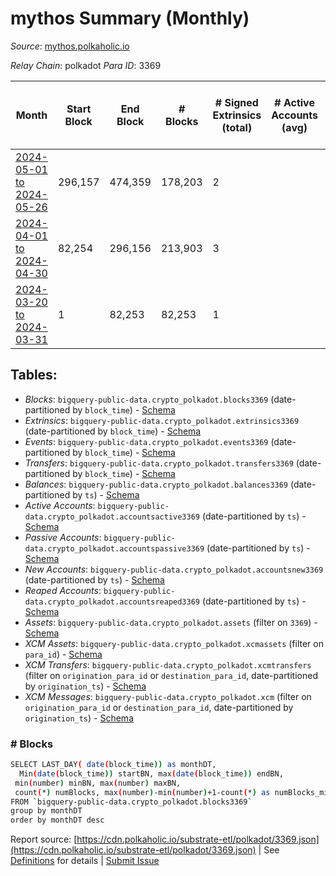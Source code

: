 # mythos Summary (Monthly)

_Source_: [mythos.polkaholic.io](https://mythos.polkaholic.io)

*Relay Chain*: polkadot
*Para ID*: 3369



| Month | Start Block | End Block | # Blocks | # Signed Extrinsics (total) | # Active Accounts (avg) | # Addresses with Balances (max) | Issues |
| ----- | ----------- | --------- | -------- | --------------------------- | ----------------------- | ------------------------------- | ------ |
| [2024-05-01 to 2024-05-26](/polkadot/3369-mythos/2024-05-31.md) | 296,157 | 474,359 | 178,203 | 2 |  | 3 | -   |   
| [2024-04-01 to 2024-04-30](/polkadot/3369-mythos/2024-04-30.md) | 82,254 | 296,156 | 213,903 | 3 |  | 2 | -   |   
| [2024-03-20 to 2024-03-31](/polkadot/3369-mythos/2024-03-31.md) | 1 | 82,253 | 82,253 | 1 |  | 2 | -   |   

## Tables:

* _Blocks_: `bigquery-public-data.crypto_polkadot.blocks3369` (date-partitioned by `block_time`) - [Schema](/schema/balances.json)
* _Extrinsics_: `bigquery-public-data.crypto_polkadot.extrinsics3369` (date-partitioned by `block_time`) - [Schema](/schema/extrinsics.json)
* _Events_: `bigquery-public-data.crypto_polkadot.events3369` (date-partitioned by `block_time`) - [Schema](/schema/events.json)
* _Transfers_: `bigquery-public-data.crypto_polkadot.transfers3369` (date-partitioned by `block_time`) - [Schema](/schema/transfers.json)
* _Balances_: `bigquery-public-data.crypto_polkadot.balances3369` (date-partitioned by `ts`) - [Schema](/schema/balances.json)
* _Active Accounts_: `bigquery-public-data.crypto_polkadot.accountsactive3369` (date-partitioned by `ts`) - [Schema](/schema/accountsactive.json)
* _Passive Accounts_: `bigquery-public-data.crypto_polkadot.accountspassive3369` (date-partitioned by `ts`) - [Schema](/schema/accountspassive.json)
* _New Accounts_: `bigquery-public-data.crypto_polkadot.accountsnew3369` (date-partitioned by `ts`) - [Schema](/schema/accountsnew.json)
* _Reaped Accounts_: `bigquery-public-data.crypto_polkadot.accountsreaped3369` (date-partitioned by `ts`) - [Schema](/schema/accountsreaped.json)
* _Assets_: `bigquery-public-data.crypto_polkadot.assets` (filter on `3369`) - [Schema](/schema/assets.json)
* _XCM Assets_: `bigquery-public-data.crypto_polkadot.xcmassets` (filter on `para_id`) - [Schema](/schema/xcmassets.json)
* _XCM Transfers_: `bigquery-public-data.crypto_polkadot.xcmtransfers` (filter on `origination_para_id` or `destination_para_id`, date-partitioned by `origination_ts`) - [Schema](/schema/xcmtransfers.json)
* _XCM Messages_: `bigquery-public-data.crypto_polkadot.xcm` (filter on `origination_para_id` or `destination_para_id`, date-partitioned by `origination_ts`) - [Schema](/schema/xcm.json)

### # Blocks
```bash
SELECT LAST_DAY( date(block_time)) as monthDT,
  Min(date(block_time)) startBN, max(date(block_time)) endBN, 
 min(number) minBN, max(number) maxBN, 
 count(*) numBlocks, max(number)-min(number)+1-count(*) as numBlocks_missing 
FROM `bigquery-public-data.crypto_polkadot.blocks3369` 
group by monthDT 
order by monthDT desc
```


Report source: [https://cdn.polkaholic.io/substrate-etl/polkadot/3369.json](https://cdn.polkaholic.io/substrate-etl/polkadot/3369.json) | See [Definitions](/DEFINITIONS.md) for details | [Submit Issue](https://github.com/colorfulnotion/substrate-etl/issues)
